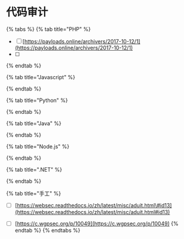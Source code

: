 # 代码审计

{% tabs %}
{% tab title="PHP" %}
* [ ] [https://payloads.online/archivers/2017-10-12/1](https://payloads.online/archivers/2017-10-12/1)
* [ ] 
{% endtab %}

{% tab title="Javascript" %}

{% endtab %}

{% tab title="Python" %}

{% endtab %}

{% tab title="Java" %}

{% endtab %}

{% tab title="Node.js" %}

{% endtab %}

{% tab title=".NET" %}

{% endtab %}

{% tab title="手工" %}
* [ ] [https://websec.readthedocs.io/zh/latest/misc/aduit.html\#id13](https://websec.readthedocs.io/zh/latest/misc/aduit.html#id13)
* [ ] [https://c.wgpsec.org/p/10049](https://c.wgpsec.org/p/10049)
{% endtab %}
{% endtabs %}

